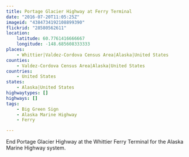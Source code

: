 ```yaml
---
title: Portage Glacier Highway at Ferry Terminal
date: "2016-07-20T11:05:25Z"
imageid: "4384734192108899390"
flickrid: "28580562611"
location:
    latitude: 60.7761416666667
    longitude: -148.685608333333
places:
    - Whittier|Valdez-Cordova Census Area|Alaska|United States
counties:
    - Valdez-Cordova Census Area|Alaska|United States
countries:
    - United States
states:
    - Alaska|United States
highwaytypes: []
highways: []
tags:
    - Big Green Sign
    - Alaska Marine Highway
    - Ferry

---
```

End Portage Glacier Highway at the Whittier Ferry Terminal for the Alaska Marine Highway system.